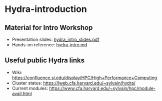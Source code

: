 # Hydra-introduction


## Material for Intro Workshop
- Presentation slides: [hydra_intro_slides.pdf](hydra_intro_slides.pdf)
- Hands-on reference: [hydra-intro.md](hydra-intro.md)


## Useful public Hydra links
- Wiki: https://confluence.si.edu/display/HPC/High+Performance+Computing
- Cluster status: https://lweb.cfa.harvard.edu/~sylvain/hydra/
- Current modules: https://www.cfa.harvard.edu/~sylvain/hpc/module-avail.html
